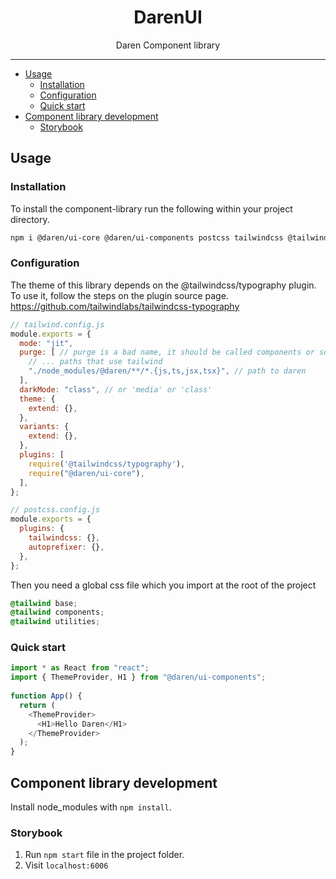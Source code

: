 <div align="center">
<h1>DarenUI</h1>

<p>Daren Component library</p>
</div>

---

<!-- START doctoc generated TOC please keep comment here to allow auto update -->
<!-- DON'T EDIT THIS SECTION, INSTEAD RE-RUN doctoc TO UPDATE -->

- [Usage](#usage)
  - [Installation](#installation)
  - [Configuration](#configuration)
  - [Quick start](#quick-start)
- [Component library development](#component-library-development)
  - [Storybook](#storybook)

<!-- END doctoc generated TOC please keep comment here to allow auto update -->

## Usage

### Installation

To install the component-library run the following within your project directory.

```sh
npm i @daren/ui-core @daren/ui-components postcss tailwindcss @tailwindcss/typography
```

### Configuration

The theme of this library depends on the @tailwindcss/typography plugin. To use it, follow the steps on the plugin source page. https://github.com/tailwindlabs/tailwindcss-typography

```js
// tailwind.config.js
module.exports = {
  mode: "jit",
  purge: [ // purge is a bad name, it should be called components or something...
    // ... paths that use tailwind
    "./node_modules/@daren/**/*.{js,ts,jsx,tsx}", // path to daren
  ],
  darkMode: "class", // or 'media' or 'class'
  theme: {
    extend: {},
  },
  variants: {
    extend: {},
  },
  plugins: [
    require('@tailwindcss/typography'),
    require("@daren/ui-core"),
  ],
};
```

```js
// postcss.config.js
module.exports = {
  plugins: {
    tailwindcss: {},
    autoprefixer: {},
  },
};
```

Then you need a global css file which you import at the root of the project

```css
@tailwind base;
@tailwind components;
@tailwind utilities;
```

### Quick start

```js
import * as React from "react";
import { ThemeProvider, H1 } from "@daren/ui-components";
​
function App() {
  return (
    <ThemeProvider>
      <H1>Hello Daren</H1>
    </ThemeProvider>
  );
}
```

## Component library development

Install node_modules with `npm install`.

### Storybook

1. Run `npm start` file in the project folder.
2. Visit `localhost:6006`